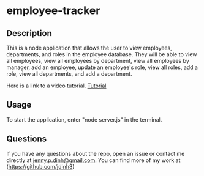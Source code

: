 # employee-tracker

## Description

This is a node application that allows the user to view employees, departments, and roles in the employee database. They will be able to view all employees, view all employees by department, view all employees by manager, add an employee, update an employee's role, view all roles, add a role, view all departments, and add a department.

Here is a link to a video tutorial. [Tutorial](https://drive.google.com/file/d/1rZA6dbHbqoVBGwDAz6wcRilgF96LnQSJ/view)

## Usage

To start the application, enter "node server.js" in the terminal.

## Questions

  If you have any questions about the repo, open an issue or contact me directly at jenny.p.dinh@gmail.com. You can find more of my work at (https://github.com/jdinh3)


